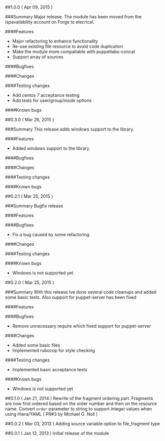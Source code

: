 ##1.0.0 ( Apr 09, 2015 )

###Summary
Major release.
The module has been moved from the ispavailability account on Forge to elecrical.

####Features
* Major refactoring to enhance functionality
* Re-use existing file resource to avoid code duplication
* Make the module more compatiable with puppetlabs-concat
* Support array of sources

####Bugfixes

####Changes

####Testing changes
* Add centos 7 acceptance testing
* Add tests for user/group/mode options

####Known bugs

##0.3.0 ( Mar 26, 2015 )

###Summary
This release adds windows support to the library.

####Features
* Added windows support to the library.

####Bugfixes

####Changes

####Testing changes

####Known bugs

##0.2.1 ( Mar 25, 2015 )

###Summary
Bugfix release

####Features

####Bugfixes
* Fix a bug caused by some refactoring

####Changes

####Testing changes

####Known bugs
* Windows is not supported yet

##0.2.0 ( Mar 25, 2015 )

###Summary
With this release Ive done several code cleanups and added some basic tests.
Also support for puppet-server has been fixed

####Features

####Bugfixes
* Remove unnecessary require which fixed support for puppet-server

####Changes
* Added some basic files
* Implemented rubocop for style checking

####Testing changes
* Implemented basic acceptance tests

####Known bugs
* Windows is not supported yet

##0.1.0 ( Jan 21, 2014 )
  Rewrite of the fragment ordering part.
    Fragments are now first ordered based on the order number and then on the resource name.
  Convert `order` parameter to string to support integer values when using Hiera/YAML ( PR#3 by Michael G. Noll )

##0.0.2 ( Mar 03, 2013 )
  Adding source variable option to file_fragment type

##0.0.1 ( Jan 13, 2013 )
  Initial release of the module
